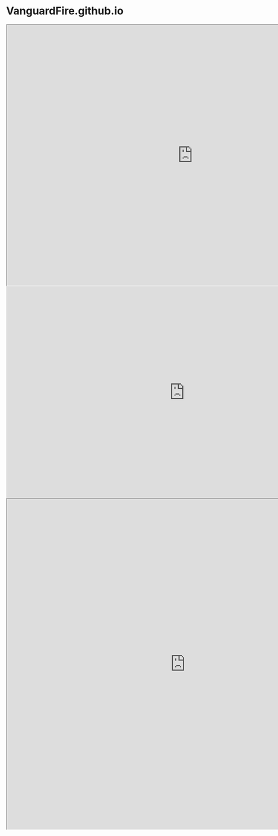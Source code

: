 # VanguardFire.github.io



<iframe src="https://drive.google.com/file/d/1y6lS_Jfq6A3C09uoXLYb2u_boHbMYpje/preview" width="1000" height="700"></iframe>

<iframe src="https://docs.google.com/presentation/d/e/2PACX-1vRvvz6JIVjFyv-IuHR6Xv3hYkoH6HtR1ViAjw_LoqJzr33nBfokJ3LRL47SqkbgreVing1hrMc1826y/embed?start=false&loop=true&delayms=5000" frameborder="0" width="960" height="569" allowfullscreen="true" mozallowfullscreen="true" webkitallowfullscreen="true"></iframe>



<iframe src="https://www.openprocessing.org/sketch/570248/embed/" width="960" height="888"></iframe>


